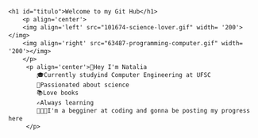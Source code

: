 <!DOCTYPE html>
<html lang="en">
    <head>
        <meta charset="UTF-8">
        <meta http-equiv="X-UA-Compatible" content="IE=edge">
        <meta name="viewport" content="width=device-width, initial-scale=1.0">
        <link rel="stylesheet" href="css.css" />
        <link rel="preconnect" href="https://fonts.googleapis.com">
        <link rel="preconnect" href="https://fonts.gstatic.com" crossorigin>
        <link href="https://fonts.googleapis.com/css2?family=Roboto:ital,wght@1,900&display=swap" rel="stylesheet">
        <link rel="preconnect" href="https://fonts.googleapis.com">
        <link rel="preconnect" href="https://fonts.gstatic.com" crossorigin>
        <link href="https://fonts.googleapis.com/css2?family=Montserrat:wght@100&family=Quicksand:wght@300&display=swap" rel="stylesheet">
    </head>

<body>

    
    <h1 id="titulo">Welcome to my Git Hub</h1>
        <p align='center'>
        <img align='left' src="101674-science-lover.gif" width= '200'></img>
        <img align='right' src="63487-programming-computer.gif" width= '200'></img>
        </p>
         <p align='center'>👋Hey I'm Natalia
            🎓Currently studyind Computer Engineering at UFSC
            🔭Passionated about science
            📚Love books
            ✍️Always learning
            👩🏼‍💻I'm a begginer at coding and gonna be posting my progress here
         </p>    


</body>
</html>

